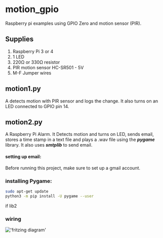 # motion_gpio
Raspberry pi examples using GPIO Zero and motion sensor (PIR). 

## Supplies
1. Raspberry Pi 3 or 4
2. 1 LED
3. 220Ω or 330Ω resistor
4. PIR motion sensor HC-SR501 - 5V
5. M-F Jumper wires

## motion1.py
A detects motion with PIR sensor and logs the change. It also turns on an LED connected to GPIO pin 14. 

## motion2.py
A Raspberry Pi Alarm. It Detects motion and turns on LED, sends email, stores a time stamp in a text file and plays a .wav file using the ***pygame*** library. It also uses ***smtplib*** to send email.

#### setting up email:
Before running this project, make sure to set up a gmail account. 

### installing Pygame:
````bash
sudo apt-get update
python3 -m pip install -U pygame --user
````
if lib2


### wiring
!['fritzing diagram'](https://i.imgur.com/MTdryvE.png)

